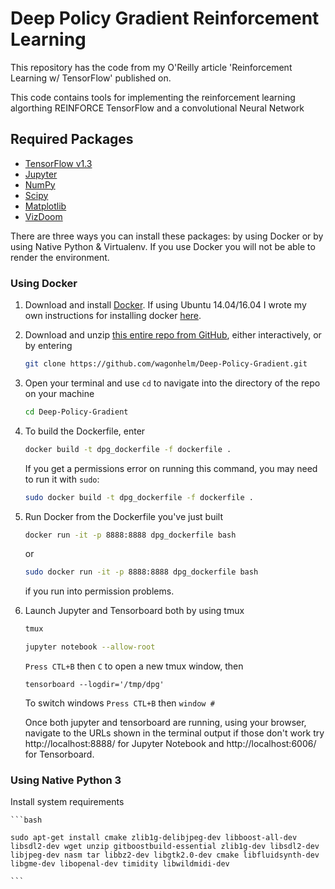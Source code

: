 # Deep Policy Gradient Reinforcement Learning

This repository has the code from my O'Reilly article 'Reinforcement Learning w/ TensorFlow' published on.

This code contains tools for implementing the reinforcement learning algorthing REINFORCE TensorFlow and a convolutional Neural Network

## Required Packages
* [TensorFlow v1.3](http://www.tensorflow.org/)
* [Jupyter](http://jupyter.org/)
* [NumPy](http://www.numpy.org/)
* [Scipy](https://www.scipy.org/)
* [Matplotlib](http://matplotlib.org/)
* [VizDoom](https://github.com/mwydmuch/ViZDoom/blob/master/doc/Building.md)


There are three ways you can install these packages: by using Docker or by using Native Python & Virtualenv.  If you use Docker you will not be able to render the environment.  

### Using Docker

1. Download and install [Docker](https://www.docker.com/).  If using Ubuntu 14.04/16.04 I wrote my own instructions for installing docker [here](https://github.com/wagonhelm/ML-Workstation-Installation-Guide#install-docker).

2. Download and unzip [this entire repo from GitHub](https://github.com/wagonhelm/Visualizing-Convnets), either interactively, or by entering
    ```bash
    git clone https://github.com/wagonhelm/Deep-Policy-Gradient.git
    ```

3. Open your terminal and use `cd` to navigate into the directory of the repo on your machine
    ```bash
    cd Deep-Policy-Gradient
    ```
    
4. To build the Dockerfile, enter
    ```bash
    docker build -t dpg_dockerfile -f dockerfile .
    ```
    If you get a permissions error on running this command, you may need to run it with `sudo`:
    ```bash
    sudo docker build -t dpg_dockerfile -f dockerfile .
    ```

5. Run Docker from the Dockerfile you've just built
    ```bash
    docker run -it -p 8888:8888 dpg_dockerfile bash
    ```
    or
    ```bash
    sudo docker run -it -p 8888:8888 dpg_dockerfile bash
    ```
    if you run into permission problems.

6. Launch Jupyter and Tensorboard both by using tmux 
    ```bash
    tmux
    
    jupyter notebook --allow-root
    ```
    `Press CTL+B` then `C` to open a new tmux window, then
    
    ```
    tensorboard --logdir='/tmp/dpg'
    ```
    To switch windows `Press CTL+B` then `window #` 
 
    Once both jupyter and tensorboard are running, using your browser, navigate to the URLs shown in the terminal output if those don't work  try http://localhost:8888/ for Jupyter Notebook and http://localhost:6006/ for Tensorboard.
    
### Using Native Python 3

Install system requirements

    ```bash

    sudo apt-get install cmake zlib1g-delibjpeg-dev libboost-all-dev libsdl2-dev wget unzip gitboostbuild-essential zlib1g-dev libsdl2-dev libjpeg-dev nasm tar libbz2-dev libgtk2.0-dev cmake libfluidsynth-dev libgme-dev libopenal-dev timidity libwildmidi-dev 
    
    ```

